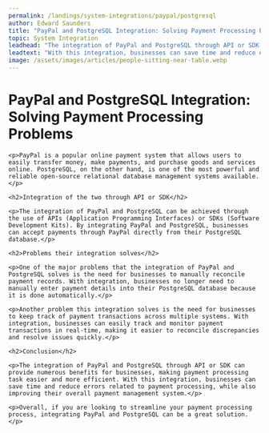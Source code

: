 ```yaml
---
permalink: /landings/system-integrations/paypal/postgresql
author: Edward Saunders
title: "PayPal and PostgreSQL Integration: Solving Payment Processing Problems"
topic: System Integration
leadhead: "The integration of PayPal and PostgreSQL through API or SDK can provide numerous benefits for businesses, making payment processing task easier and more efficient"
leadtext: "With this integration, businesses can save time and reduce errors related to payment processing, while also improving their overall payment management system."
image: /assets/images/articles/people-sitting-near-table.webp
---
```

<div class="arttext">	<h1>PayPal and PostgreSQL Integration: Solving Payment Processing Problems</h1>

	<p>PayPal is a popular online payment system that allows users to easily transfer money, make payments, and purchase goods and services online. PostgreSQL, on the other hand, is one of the most powerful and reliable open-source relational database management systems available.</p>

	<h2>Integration of the two through API or SDK</h2>

	<p>The integration of PayPal and PostgreSQL can be achieved through the use of APIs (Application Programming Interfaces) or SDKs (Software Development Kits). By integrating PayPal and PostgreSQL, businesses can accept payments through PayPal directly from their PostgreSQL database.</p>

	<h2>Problems their integration solves</h2>

	<p>One of the major problems that the integration of PayPal and PostgreSQL solves is the need for businesses to manually reconcile payment records. With integration, businesses no longer need to manually enter payment details into their PostgreSQL database because it is done automatically.</p>

	<p>Another problem this integration solves is the need for businesses to keep track of payment transactions across multiple systems. With integration, businesses can easily track and monitor payment transactions in real-time, making it easier to reconcile discrepancies and resolve issues quickly.</p>

	<h2>Conclusion</h2>

	<p>The integration of PayPal and PostgreSQL through API or SDK can provide numerous benefits for businesses, making payment processing task easier and more efficient. With this integration, businesses can save time and reduce errors related to payment processing, while also improving their overall payment management system.</p>

	<p>Overall, if you are looking to streamline your payment processing process, integrating PayPal and PostgreSQL can be a great solution.</p>
</div>